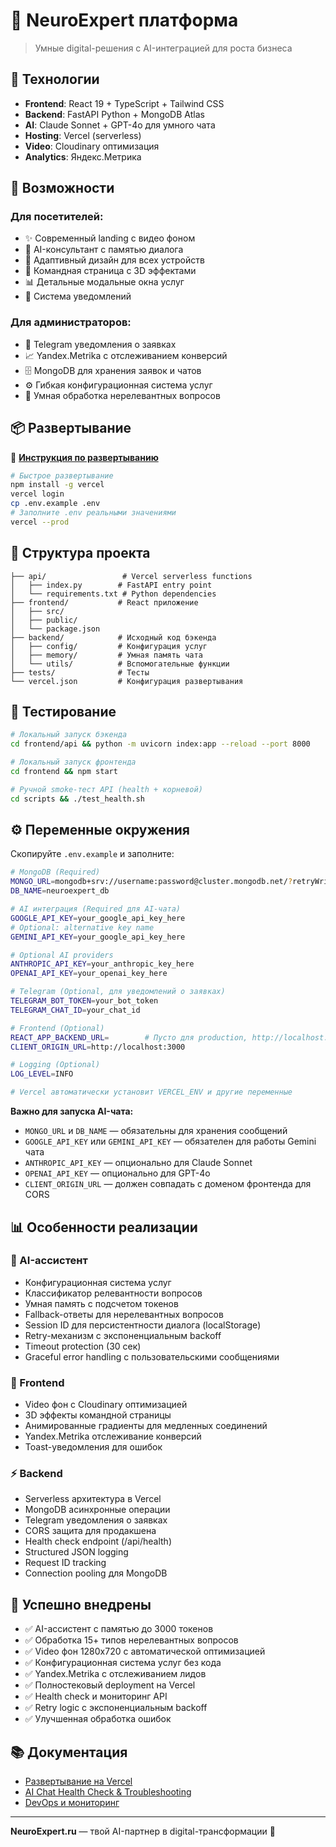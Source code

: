 # 🧠 NeuroExpert платформа

> Умные digital-решения с AI-интеграцией для роста бизнеса

## 🚀 Технологии

- **Frontend**: React 19 + TypeScript + Tailwind CSS
- **Backend**: FastAPI Python + MongoDB Atlas
- **AI**: Claude Sonnet + GPT-4o для умного чата
- **Hosting**: Vercel (serverless)
- **Video**: Cloudinary оптимизация
- **Analytics**: Яндекс.Метрика

## 🎯 Возможности

### Для посетителей:
- ✨ Современный landing с видео фоном
- 🤖 AI-консультант с памятью диалога
- 📱 Адаптивный дизайн для всех устройств
- 🎨 Командная страница с 3D эффектами
- 📊 Детальные модальные окна услуг
- 🔔 Система уведомлений

### Для администраторов:
- 📡 Telegram уведомления о заявках
- 📈 Yandex.Metrika с отслеживанием конверсий
- 🗄️ MongoDB для хранения заявок и чатов
- ⚙️ Гибкая конфигурационная система услуг
- 🔄 Умная обработка нерелевантных вопросов

## 📦 Развертывание

📖 **[Инструкция по развертыванию](DEPLOY.md)**

```bash
# Быстрое развертывание
npm install -g vercel
vercel login
cp .env.example .env
# Заполните .env реальными значениями
vercel --prod
```

## 🔧 Структура проекта

```
├── api/                 # Vercel serverless functions
│   ├── index.py        # FastAPI entry point
│   └── requirements.txt # Python dependencies
├── frontend/           # React приложение
│   ├── src/
│   ├── public/
│   └── package.json
├── backend/            # Исходный код бэкенда
│   ├── config/         # Конфигурация услуг
│   ├── memory/         # Умная память чата
│   └── utils/          # Вспомогательные функции
├── tests/              # Тесты
└── vercel.json         # Конфигурация развертывания
```

## 🧪 Тестирование

```bash
# Локальный запуск бэкенда
cd frontend/api && python -m uvicorn index:app --reload --port 8000

# Локальный запуск фронтенда
cd frontend && npm start

# Ручной smoke-тест API (health + корневой)
cd scripts && ./test_health.sh
```

## ⚙️ Переменные окружения

Скопируйте `.env.example` и заполните:

```bash
# MongoDB (Required)
MONGO_URL=mongodb+srv://username:password@cluster.mongodb.net/?retryWrites=true&w=majority
DB_NAME=neuroexpert_db

# AI интеграция (Required для AI-чата)
GOOGLE_API_KEY=your_google_api_key_here
# Optional: alternative key name
GEMINI_API_KEY=your_google_api_key_here

# Optional AI providers
ANTHROPIC_API_KEY=your_anthropic_key_here
OPENAI_API_KEY=your_openai_key_here

# Telegram (Optional, для уведомлений о заявках)
TELEGRAM_BOT_TOKEN=your_bot_token
TELEGRAM_CHAT_ID=your_chat_id

# Frontend (Optional)
REACT_APP_BACKEND_URL=        # Пусто для production, http://localhost:8000 для dev
CLIENT_ORIGIN_URL=http://localhost:3000

# Logging (Optional)
LOG_LEVEL=INFO

# Vercel автоматически установит VERCEL_ENV и другие переменные
```

**Важно для запуска AI-чата:**
- `MONGO_URL` и `DB_NAME` — обязательны для хранения сообщений
- `GOOGLE_API_KEY` или `GEMINI_API_KEY` — обязателен для работы Gemini чата
- `ANTHROPIC_API_KEY` — опционально для Claude Sonnet
- `OPENAI_API_KEY` — опционально для GPT-4o
- `CLIENT_ORIGIN_URL` — должен совпадать с доменом фронтенда для CORS

## 📊 Особенности реализации

### 🧠 AI-ассистент
- Конфигурационная система услуг
- Классификатор релевантности вопросов
- Умная память с подсчетом токенов
- Fallback-ответы для нерелевантных вопросов
- Session ID для персистентности диалога (localStorage)
- Retry-механизм с экспоненциальным backoff
- Timeout protection (30 сек)
- Graceful error handling с пользовательскими сообщениями

### 🎨 Frontend
- Video фон с Cloudinary оптимизацией
- 3D эффекты командной страницы
- Анимированные градиенты для медленных соединений
- Yandex.Metrika отслеживание конверсий
- Toast-уведомления для ошибок

### ⚡ Backend
- Serverless архитектура в Vercel
- MongoDB асинхронные операции
- Telegram уведомления о заявках
- CORS защита для продакшена
- Health check endpoint (/api/health)
- Structured JSON logging
- Request ID tracking
- Connection pooling для MongoDB

## 🎉 Успешно внедрены

- ✅ AI-ассистент с памятью до 3000 токенов
- ✅ Обработка 15+ типов нерелевантных вопросов
- ✅ Video фон 1280x720 с автоматической оптимизацией
- ✅ Конфигурационная система услуг без кода
- ✅ Yandex.Metrika с отслеживанием лидов
- ✅ Полностековый deployment на Vercel
- ✅ Health check и мониторинг API
- ✅ Retry logic с экспоненциальным backoff
- ✅ Улучшенная обработка ошибок

## 📚 Документация

- [Развертывание на Vercel](DEPLOY.md)
- [AI Chat Health Check & Troubleshooting](AI_CHAT_HEALTH.md)
- [DevOps и мониторинг](DEVOPS.md)


---

**NeuroExpert.ru** — твой AI-партнер в digital-трансформации 🚀
